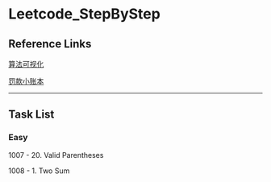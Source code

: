 # Leetcode_StepByStep


## Reference Links
[算法可视化](https://github.com/MisterBooo/LeetCodeAnimation)

[罚款小账本](https://docs.google.com/spreadsheets/d/1Ez2SB3N79lFgaQVwl4VEAo353kLPyzq4nmjDYjUexig/edit?usp=sharing)

---

## Task List

### Easy

1007 - 20. Valid Parentheses

1008 - 1. Two Sum
